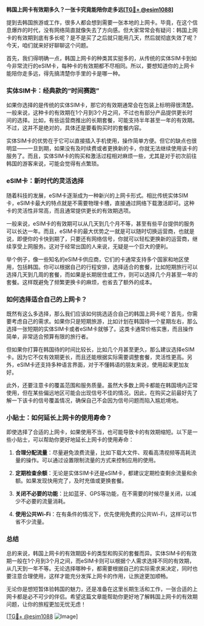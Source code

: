**韩国上网卡有效期多久？一张卡究竟能陪你走多远[[TG💪+ @esim1088](https://t.me/s/esim1088)]**

提到去韩国旅游或工作，很多人都会想到需要一张本地的上网卡。毕竟，在这个信息爆炸的时代，没有网络简直就像失去了方向感。但大家常常会有疑问：韩国上网卡的有效期到底有多长呢？是不是买了之后就只能用几天，然后就彻底失效了呢？今天，咱们就来好好聊聊这个问题。

首先，我们得明确一点，韩国上网卡的种类其实挺多的，从传统的实体SIM卡到如今非常流行的eSIM卡，每种卡的有效期都不尽相同。所以，要想知道你的上网卡能陪你走多远，得先搞清楚你手里的卡是哪一种。

### 实体SIM卡：经典款的“时间赛跑”

如果你选择的是传统的实体SIM卡，那它的有效期通常会在包装上标明得很清楚。一般来说，这种卡的有效期在1个月到3个月之间，不过也有部分产品提供更长时间的选择。比如，有些运营商推出的长期套餐，可能支持半年甚至一年的有效期。不过，这并不是绝对的，具体还是要看购买时的套餐内容。

实体SIM卡的优势在于它可以直接插入手机使用，操作简单方便。但它的缺点也很明显——一旦到期，如果没有及时续费或者更换新的卡，你就无法继续使用该卡的服务了。而且，实体SIM卡的购买和激活过程相对麻烦一些，尤其是对于初次前往韩国的游客来说，可能会觉得有点繁琐。

### eSIM卡：新时代的灵活选择

随着科技的发展，eSIM卡逐渐成为一种新兴的上网卡形式。相比传统实体SIM卡，eSIM卡最大的特点就是不需要物理卡槽，直接通过网络下载激活即可。这种卡的灵活性非常高，而且通常提供更长的有效期选项。

一般来说，eSIM卡的有效期可以从几天到几个月不等，甚至有些平台提供的服务可以长达一年。而且，eSIM卡的最大优势之一就是可以随时切换运营商，也就是说，即便你的卡快到期了，只要还有网络信号，你就可以轻松更换新的运营商，继续享受上网服务。这对于经常出国的人来说，无疑是一个巨大的便利。

举个例子，像一些知名的eSIM卡供应商，它们的卡通常支持多个国家和地区使用，包括韩国。你可以根据自己的行程安排，选择适合的套餐，比如短期旅行可以选择几天到几周的套餐，而如果是长期居住或工作，则可以选择几个月甚至一年的套餐。这样既避免了频繁更换卡的麻烦，也省去了额外的成本。

### 如何选择适合自己的上网卡？

既然有这么多选择，那么我们应该如何挑选适合自己的韩国上网卡呢？首先，你需要考虑自己的需求。如果你只是短期旅游，比如计划在韩国待一个星期左右，那么选择一张短期的实体SIM卡或者eSIM卡就够了。这类卡通常价格实惠，而且操作简单，非常适合预算有限的旅行者。

但如果你打算在韩国待的时间比较长，比如几个月甚至更久，那么建议选择eSIM卡。因为它不仅有效期更长，而且还能根据实际需要调整套餐，灵活性更高。另外，eSIM卡还支持多种语言界面，对于不懂韩语的朋友来说，使用起来更加友好。

此外，还要注意卡的覆盖范围和服务质量。虽然大多数上网卡都能在韩国境内正常使用，但在某些偏远地区可能会出现信号不佳的情况。因此，在购买之前最好先了解一下该卡的信号覆盖情况，确保自己不会因为信号问题而陷入尴尬境地。

### 小贴士：如何延长上网卡的使用寿命？

即使选择了合适的上网卡，如果使用不当，也可能导致卡的有效期缩短。以下是一些小贴士，可以帮助你更好地延长上网卡的使用寿命：

1. **合理分配流量**：尽量避免浪费流量，比如下载大文件、观看高清视频等高耗流量的操作。可以通过设置限制流量的方式来控制应用的使用。
   
2. **定期检查余额**：无论是实体SIM卡还是eSIM卡，都建议定期检查剩余流量和余额。如果发现快用完了，及时充值或更换套餐。

3. **关闭不必要的功能**：比如蓝牙、GPS等功能，在不需要的时候尽量关闭，以减少不必要的流量消耗。

4. **使用公共Wi-Fi**：在有条件的情况下，优先使用免费的公共Wi-Fi，这样可以节省不少流量。

### 总结

总的来说，韩国上网卡的有效期因卡的类型和购买的套餐而异。实体SIM卡的有效期一般在1个月到3个月之间，而eSIM卡则可以根据个人需求选择不同的有效期，从几天到一年不等。无论选择哪种卡，都需要根据自己的实际需求来决定，同时也要注意合理使用，这样才能充分发挥上网卡的作用，让旅途更加顺畅。

无论你是想短暂体验韩国的魅力，还是准备在这里长期生活和工作，一张合适的上网卡都是必不可少的伴侣。希望这篇文章能帮助你更好地了解韩国上网卡的有效期问题，让你的旅程更加无忧无虑！

[[TG💪+ @esim1088](https://t.me/s/esim1088) ![Image](https://i.postimg.cc/4NQfJmqS/Snipaste-2025-05-13-00-14-12.png)]